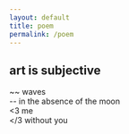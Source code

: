 ```yaml
---
layout: default
title: poem
permalink: /poem
---
```

## art is subjective ##

~~ waves  
\-- in the absence of the moon  
<3 me  
</3 without you  
